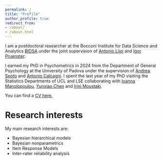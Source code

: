 ```yaml
---
permalink: /
title: "Profile"
author_profile: true
redirect_from: 
- /about/
- /about.html
---
```


I am a postdoctoral researcher at the Bocconi Institute for Data Science and Analytics [BIDSA](https://bidsa.unibocconi.eu/people/faculty) under the joint supervision of [Antonio Lijoi](https://didattica.unibocconi.it/mypage/index.php?IdUte=189615&amp%3Bcognome=LIJOI&amp%3Bnome=ANTONIO&amp%3BurlBackMy=) and [Igor Pruenster](https://mypage.unibocconi.eu/igorpruenster/).  

I earned my PhD in Psychometrics in 2024 from the Department of General Psychology at the University of Padova under the supervision of [Andrea Spoto](https://dpg.unipd.it/category/ruoli/personale-docente?key=6DB5058FD70BCB294F3B6A43724D4A02) and [Antonio Calcagni](https://lilia.dpss.psy.unipd.it/~antonio.calcagni/). I spent the last year of my PhD visiting the Statistics Departments of UCL and LSE collaborating with [Ioanna Manolopoulou](https://ioannamanolopoulou.github.io/), [Yunxiao Chen](https://www.lse.ac.uk/statistics/people/yunxiao-chen) and [Irini Moustaki](https://irmoustaki.github.io/).

You can find a [CV here.](http://GMignemi.github.io/files/CV_Giuseppe_Mignemi.pdf)

Research interests
======
My main research interests are:

- Bayesian hierarchical models
- Bayesian nonparametrics
- Item Response Models 
- Inter-rater reliability analysis


